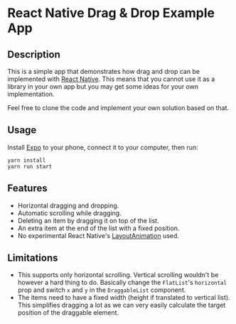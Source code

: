 # React Native Drag & Drop Example App

## Description

This is a simple app that demonstrates how drag and drop can be implemented with [React Native](https://facebook.github.io/react-native). This means that you cannot use it as a library in your own app but you may get some ideas for your own implementation.

Feel free to clone the code and implement your own solution based on that.

## Usage

Install [Expo](https://expo.io/) to your phone, connect it to your computer, then run:

```
yarn install
yarn run start
```

## Features

* Horizontal dragging and dropping.
* Automatic scrolling while dragging.
* Deleting an item by dragging it on top of the list.
* An extra item at the end of the list with a fixed position.
* No experimental React Native's [LayoutAnimation](https://facebook.github.io/react-native/docs/layoutanimation) used.

## Limitations

* This supports only horizontal scrolling. Vertical scrolling wouldn't be however a hard thing to do. Basically change the `FlatList`'s `horizontal` prop and switch `x` and `y` in the `DraggableList` component.
* The items need to have a fixed width (height if translated to vertical list). This simplifies dragging a lot as we can very easily calculate the target position of the draggable element.
